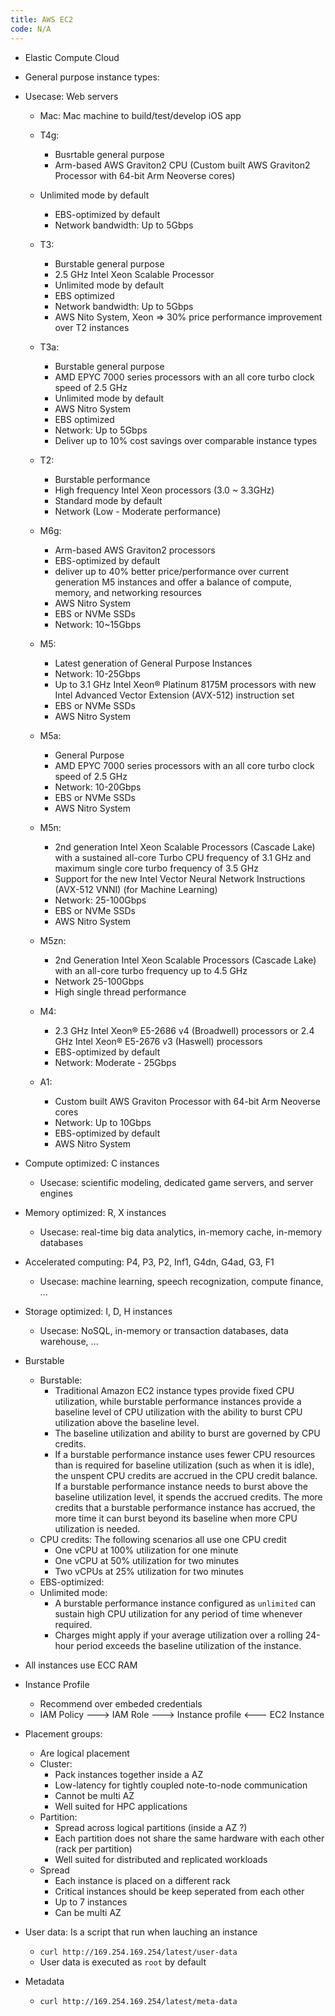 ```yaml
---
title: AWS EC2
code: N/A
---
```


* Elastic Compute Cloud
* General purpose instance types:
* Usecase: Web servers
  * Mac: Mac machine to build/test/develop iOS app
  * T4g:

    * Busrtable general purpose 
    * Arm-based AWS Graviton2 CPU (Custom built AWS Graviton2 Processor with 64-bit Arm Neoverse cores)
  * Unlimited mode by default
    * EBS-optimized by default
    * Network bandwidth: Up to 5Gbps
  * T3:
    * Burstable general purpose
    * 2.5 GHz Intel Xeon Scalable Processor
    * Unlimited mode by default
    * EBS optimized
    * Network bandwidth: Up to 5Gbps
    * AWS Nito System, Xeon  => 30% price performance improvement over T2 instances
  * T3a:
    * Burstable general purpose
    * AMD EPYC 7000 series processors with an all core turbo clock speed of 2.5 GHz
    * Unlimited mode by default
    * AWS Nitro System
    * EBS optimized
    * Network: Up to 5Gbps
    * Deliver up to 10% cost savings over comparable instance types
  * T2:
    * Burstable performance
    * High frequency Intel Xeon processors (3.0 ~ 3.3GHz)
    * Standard mode by default
    * Network (Low - Moderate performance)
  * M6g:
    * Arm-based AWS Graviton2 processors
    * EBS-optimized by default
    * deliver up to 40% better price/performance over current generation M5 instances and offer a balance of compute, memory, and networking resources
    * AWS Nitro System
    * EBS or NVMe SSDs
    * Network: 10~15Gbps
  * M5:
    * Latest generation of General Purpose Instances
    * Network: 10-25Gbps
    * Up to 3.1 GHz Intel Xeon® Platinum 8175M processors with new Intel Advanced Vector Extension (AVX-512) instruction set
    * EBS or NVMe SSDs
    * AWS Nitro System
  * M5a:
    * General Purpose
    * AMD EPYC 7000 series processors with an all core turbo clock speed of 2.5 GHz
    * Network: 10-20Gbps
    * EBS or NVMe SSDs
    * AWS Nitro System
  * M5n:
    * 2nd generation Intel Xeon Scalable Processors (Cascade Lake) with a sustained all-core Turbo CPU frequency of 3.1 GHz and maximum single core turbo frequency of 3.5 GHz 
    * Support for the new Intel Vector Neural Network Instructions (AVX-512 VNNI) (for Machine Learning)
    * Network: 25-100Gbps
    * EBS or NVMe SSDs
    * AWS Nitro System
  * M5zn:
    * 2nd Generation Intel Xeon Scalable Processors (Cascade Lake) with an all-core turbo frequency up to 4.5 GHz
    * Network 25-100Gbps
    * High single thread performance
  * M4: 
    * 2.3 GHz Intel Xeon® E5-2686 v4 (Broadwell) processors or 2.4 GHz Intel Xeon® E5-2676 v3 (Haswell) processors
    * EBS-optimized by default
    * Network: Moderate - 25Gbps
  * A1: 
    * Custom built AWS Graviton Processor with 64-bit Arm Neoverse cores
    * Network: Up to 10Gbps
    * EBS-optimized by default
    * AWS Nitro System
* Compute optimized: C instances
  * Usecase: scientific modeling, dedicated game servers, and server engines
* Memory optimized: R, X instances
  * Usecase: real-time big data analytics, in-memory cache, in-memory databases
* Accelerated computing: P4, P3, P2, Inf1, G4dn, G4ad, G3, F1
  * Usecase: machine learning, speech recognization, compute finance, ...
* Storage optimized: I, D, H instances
  * Usecase: NoSQL, in-memory or transaction databases, data warehouse, ...
* Burstable
  * Burstable: 
    * Traditional Amazon EC2 instance types provide fixed CPU utilization, while burstable performance instances provide a baseline level of CPU utilization with the ability to burst CPU utilization above the baseline level. 
    * The baseline utilization and ability to burst are governed by CPU credits.
    * If a burstable performance instance uses fewer CPU resources than is required for baseline utilization (such as when it is idle), the unspent CPU credits are accrued in the CPU credit balance. If a burstable performance instance needs to burst above the baseline utilization level, it spends the accrued credits. The more credits that a burstable performance instance has accrued, the more time it can burst beyond its baseline when more CPU utilization is needed.
  * CPU credits: The following scenarios all use one CPU credit
    * One vCPU at 100% utilization for one minute
    * One vCPU at 50% utilization for two minutes
    * Two vCPUs at 25% utilization for two minutes
  * EBS-optimized: 
  * Unlimited mode: 
    * A burstable performance instance configured as `unlimited` can sustain high CPU utilization for any period of time whenever required.
    * Charges might apply if your average utilization over a rolling 24-hour period exceeds the baseline utilization of the instance.
* All instances use ECC RAM

* Instance Profile
  * Recommend over embeded credentials
  * IAM Policy ---> IAM Role ---> Instance profile <--- EC2 Instance
* Placement groups:
  * Are logical placement
  * Cluster: 
    * Pack instances together inside a AZ
    * Low-latency for tightly coupled note-to-node communication
    * Cannot be multi AZ
    * Well suited for HPC applications
  * Partition:
    * Spread across logical partitions (inside a AZ ?)
    * Each partition does not share the same hardware with each other (rack per partition)
    * Well suited for distributed and replicated workloads
  * Spread
    * Each instance is placed on a different rack
    * Critical instances should be keep seperated from each other
    * Up to 7 instances
    * Can be multi AZ
* User data: Is a script that run when lauching an instance
  * `curl http://169.254.169.254/latest/user-data`
  * User data is executed as `root` by default
* Metadata
  * `curl http://169.254.169.254/latest/meta-data`